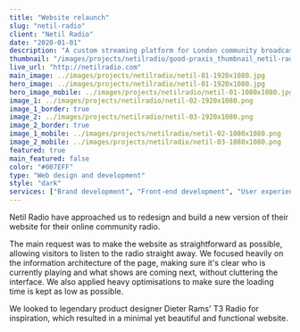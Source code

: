 ```yaml
---
title: "Website relaunch"
slug: "netil-radio"
client: "Netil Radio"
date: "2020-01-01"
description: "A custom streaming platform for London community broadcasters Netil Radio"
thumbnail: "/images/projects/netilradio/good-praxis_thumbnail_netil-radio.svg"
live_url: "http://netilradio.com"
main_image: ../images/projects/netilradio/netil-01-1920x1080.jpg
hero_image: ../images/projects/netilradio/netil-01-1920x1080.jpg
hero_image_mobile: ../images/projects/netilradio/netil-01-1080x1080.jpg
image_1: ../images/projects/netilradio/netil-02-1920x1080.png
image_1_border: true
image_2: ../images/projects/netilradio/netil-03-1920x1080.png
image_2_border: true
image_1_mobile: ../images/projects/netilradio/netil-02-1080x1080.png
image_2_mobile: ../images/projects/netilradio/netil-03-1080x1080.png
featured: true
main_featured: false
color: "#007EFF"
type: "Web design and development"
style: "dark"
services: ["Brand development", "Front-end development", "User experience design", "User interface design"]
---
```

Netil Radio have approached us to redesign and build a new version of their
website for their online community radio.

The main request was to make the website as straightforward as possible,
allowing visitors to listen to the radio straight away. We focused heavily on
the information architecture of the page, making sure it's clear who is currently
playing and what shows are coming next, without cluttering the interface. We also
applied heavy optimisations to make sure the loading time is kept as low as possible.

We looked to legendary product designer Dieter Rams' T3 Radio for inspiration,
which resulted in a minimal yet beautiful and functional website.
